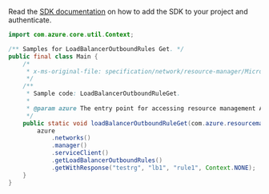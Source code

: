Read the [SDK documentation](https://github.com/Azure/azure-sdk-for-java/blob/azure-resourcemanager_2.14.0/sdk/resourcemanager/azure-resourcemanager/README.md) on how to add the SDK to your project and authenticate.

```java
import com.azure.core.util.Context;

/** Samples for LoadBalancerOutboundRules Get. */
public final class Main {
    /*
     * x-ms-original-file: specification/network/resource-manager/Microsoft.Network/stable/2021-05-01/examples/LoadBalancerOutboundRuleGet.json
     */
    /**
     * Sample code: LoadBalancerOutboundRuleGet.
     *
     * @param azure The entry point for accessing resource management APIs in Azure.
     */
    public static void loadBalancerOutboundRuleGet(com.azure.resourcemanager.AzureResourceManager azure) {
        azure
            .networks()
            .manager()
            .serviceClient()
            .getLoadBalancerOutboundRules()
            .getWithResponse("testrg", "lb1", "rule1", Context.NONE);
    }
}
```

